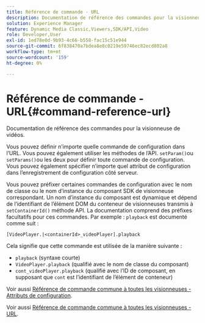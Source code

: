 ```yaml
---
title: Référence de commande - URL
description: Documentation de référence des commandes pour la visionneuse de vidéos.
solution: Experience Manager
feature: Dynamic Media Classic,Viewers,SDK/API,Video
role: Developer,User
exl-id: 1ed78e0d-9b93-4c66-b558-fac15c51e944
source-git-commit: 6f838470a7bdea8e8c0219e59746ec82ecd802a8
workflow-type: tm+mt
source-wordcount: '159'
ht-degree: 0%

---
```


# Référence de commande - URL{#command-reference-url}

Documentation de référence des commandes pour la visionneuse de vidéos.

Vous pouvez définir n’importe quelle commande de configuration dans l’URL. Vous pouvez également utiliser les méthodes de l’API. `setParam()`ou `setParams()`ou les deux pour définir toute commande de configuration. Vous pouvez également spécifier n’importe quel attribut de configuration dans l’enregistrement de configuration côté serveur.

Vous pouvez préfixer certaines commandes de configuration avec le nom de classe ou le nom d’instance du composant SDK de visionneuse correspondant. Un nom d’instance du composant est dynamique et dépend de l’identifiant de l’élément DOM du conteneur de visionneuses transmis à `setContainerId()` méthode API. La documentation comprend des préfixes facultatifs pour ces commandes. Par exemple : `playback` est documenté comme suit :

```
[VideoPlayer.|<containerId>_videoPlayer].playback
```

Cela signifie que cette commande est utilisée de la manière suivante :

* `playback` (syntaxe courte)
* `VideoPlayer.playback` (qualifié avec le nom de classe du composant)
* `cont_videoPlayer.playback` (qualifié avec l’ID de composant, en supposant que `cont` est l’identifiant de l’élément de conteneur)

Voir aussi [Référence de commande commune à toutes les visionneuses - Attributs de configuration](../../../r-html5-viewer-20-cmdref-configattrib/r-html5-viewer-20-cmdref-configattrib.md#concept-850e0f2c49b949deb7cfbfd330d329bd).

Voir aussi [Référence de commande commune à toutes les visionneuses - URL](../../../c-html5-viewer-20-cmdref-url/c-html5-viewer-20-cmdref-url.md#concept-9b337f349b7b406b8c33c7ee96b3e226).
